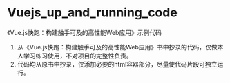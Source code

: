 # Vuejs_up_and_running_code
《Vue.js快跑：构建触手可及的高性能Web应用》示例代码
1. 从《Vue.js快跑：构建触手可及的高性能Web应用》书中抄录的代码，仅做本人学习练习使用，不对项目的完整性负责。
2. 代码均从原书中抄录，仅添加必要的html容器部分，尽量使代码片段可独立运行。
